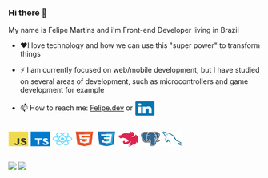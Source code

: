 ### Hi there 👋

My name is Felipe Martins and i'm Front-end Developer living in Brazil

- ❤I love technology and how we can use this "super power" to transform things            

- ⚡ I am currently focused on web/mobile development, but I have studied on several areas of development, such as microcontrollers and game development for example

- 📫 How to reach me: [Felipe.dev](https://felipe-martins1-dev.vercel.app/) or [<img align="center" height="30" width="40" src="https://github.com/devicons/devicon/blob/master/icons/linkedin/linkedin-original.svg"/>](https://www.linkedin.com/in/felipemartins1/)

<div style="display: inline_block"><br>
  <img align="center" alt="Javascript" height="30" width="40" src="https://raw.githubusercontent.com/devicons/devicon/master/icons/javascript/javascript-original.svg">
  <img align="center" alt="Typescript" height="30" width="40" src="https://github.com/devicons/devicon/blob/master/icons/typescript/typescript-original.svg">
  <img align="center" alt="Reactjs" height="30" width="40" src="https://raw.githubusercontent.com/devicons/devicon/master/icons/react/react-original.svg">
  <img align="center" alt="HTML" height="30" width="40" src="https://raw.githubusercontent.com/devicons/devicon/master/icons/html5/html5-original.svg">
  <img align="center" alt="CSS" height="30" width="40" src="https://raw.githubusercontent.com/devicons/devicon/master/icons/css3/css3-original.svg">
  <img align="center" alt="nest" height="30" width="40" src="https://github.com/devicons/devicon/blob/master/icons/nestjs/nestjs-plain.svg">
  <img align="center" alt="postgresql" height="30" width="40" src="https://github.com/devicons/devicon/blob/master/icons/postgresql/postgresql-original.svg">
  <img align="center" alt="mysql" height="30" width="40" src="https://github.com/devicons/devicon/blob/master/icons/mysql/mysql-original.svg">
</div>
</br>

<img height="150rem" src='https://github-readme-stats.vercel.app/api?username=Felipe-martins1&show_icons=true&theme=default'></img>
<img height="150rem" src='https://github-readme-stats.vercel.app/api/top-langs/?username=Felipe-martins1&layout=compact'></img>



